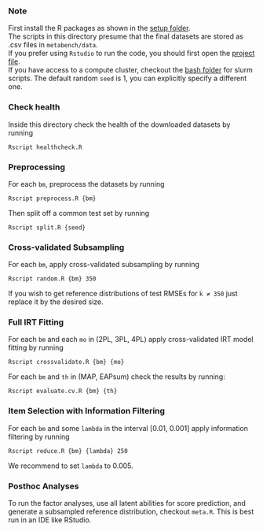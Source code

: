 ### Note
First install the R packages as shown in the [setup folder](../setup).\
The scripts in this directory presume that the final datasets are stored as .csv files in `metabench/data`.\
If you prefer using `Rstudio` to run the code, you should first open the [project file](analysis.Rproj).\
If you have access to a compute cluster, checkout the [bash folder](../bash) for slurm scripts.
The default random `seed` is 1, you can explicitly specify a different one. 

### Check health
Inside this directory check the health of the downloaded datasets by running
```console
Rscript healthcheck.R
```

### Preprocessing
For each `bm`, preprocess the datasets by running

```console
Rscript preprocess.R {bm}
```

Then split off a common test set by running

```console
Rscript split.R {seed}
```

### Cross-validated Subsampling
For each `bm`, apply cross-validated subsampling by running

```console
Rscript random.R {bm} 350
```

If you wish to get reference distributions of test RMSEs for `k ≠ 350` just replace it by the desired size.

### Full IRT Fitting
For each `bm` and each `mo` in (2PL, 3PL, 4PL) apply cross-validated IRT model fitting by running

```console
Rscript crossvalidate.R {bm} {mo}
```

For each `bm` and `th` in (MAP, EAPsum) check the results by running:

```console
Rscript evaluate.cv.R {bm} {th}
```

### Item Selection with Information Filtering
For each `bm` and some `lambda` in the interval [0.01, 0.001] apply information filtering by running

```console
Rscript reduce.R {bm} {lambda} 250
```

We recommend to set `lambda` to 0.005.

### Posthoc Analyses
To run the factor analyses, use all latent abilities for score prediction, and generate a subsampled reference distribution, checkout `meta.R`. This is best run in an IDE like RStudio.
